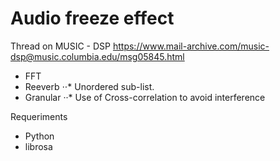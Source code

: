 # Audio freeze effect

Thread on MUSIC - DSP
https://www.mail-archive.com/music-dsp@music.columbia.edu/msg05845.html


* FFT
* Reeverb
⋅⋅* Unordered sub-list. 
* Granular
··* Use of Cross-correlation to avoid interference


Requeriments 

- Python 
- librosa
